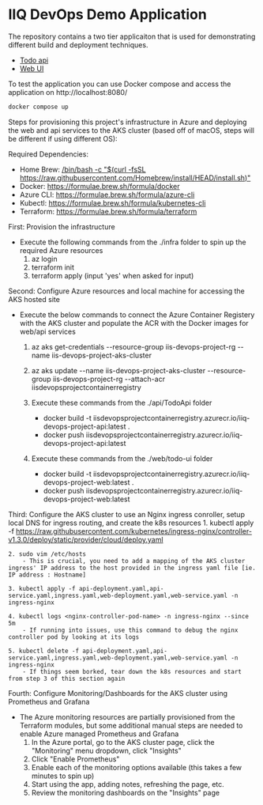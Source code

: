 # IIQ DevOps Demo Application

The repository contains a two tier applicaiton that is used for demonstrating different build and deployment techniques.

- [Todo api](api/Readme.md)
- [Web UI](web/Readme.md)

To test the application you can use Docker compose and access the application on http://localhost:8080/

```bash
docker compose up
```

Steps for provisioning this project's infrastructure in Azure and deploying the web and api services to the AKS cluster (based off of macOS, steps will be different if using different OS):

Required Dependencies:
- Home Brew: [/bin/bash -c "$(curl -fsSL https://raw.githubusercontent.com/Homebrew/install/HEAD/install.sh)"](https://brew.sh/)
- Docker: https://formulae.brew.sh/formula/docker
- Azure CLI: https://formulae.brew.sh/formula/azure-cli
- Kubectl: https://formulae.brew.sh/formula/kubernetes-cli
- Terraform: https://formulae.brew.sh/formula/terraform

First: Provision the infrastructure
- Execute the following commands from the ./infra folder to spin up the required Azure resources
    1. az login
    2. terraform init
    3. terraform apply (input 'yes' when asked for input)

Second: Configure Azure resources and local machine for accessing the AKS hosted site
- Execute the below commands to connect the Azure Container Registery with the AKS cluster and populate the ACR with the Docker images for web/api services
    1. az aks get-credentials --resource-group iis-devops-project-rg --name iis-devops-project-aks-cluster
    2. az aks update --name iis-devops-project-aks-cluster --resource-group iis-devops-project-rg --attach-acr iisdevopsprojectcontainerregistry

    3. Execute these commands from the ./api/TodoApi folder
        - docker build -t iisdevopsprojectcontainerregistry.azurecr.io/iiq-devops-project-api:latest .
        - docker push iisdevopsprojectcontainerregistry.azurecr.io/iiq-devops-project-api:latest

    4. Execute these commands from the ./web/todo-ui folder
        - docker build -t iisdevopsprojectcontainerregistry.azurecr.io/iiq-devops-project-web:latest .
        - docker push iisdevopsprojectcontainerregistry.azurecr.io/iiq-devops-project-web:latest


Third: Configure the AKS cluster to use an Nginx ingress conroller, setup local DNS for ingress routing, and create the k8s resources
    1. kubectl apply -f https://raw.githubusercontent.com/kubernetes/ingress-nginx/controller-v1.3.0/deploy/static/provider/cloud/deploy.yaml

    2. sudo vim /etc/hosts
        - This is crucial, you need to add a mapping of the AKS cluster ingress' IP address to the host provided in the ingress yaml file [ie. IP address : Hostname]

    3. kubectl apply -f api-deployment.yaml,api-service.yaml,ingress.yaml,web-deployment.yaml,web-service.yaml -n ingress-nginx

    4. kubectl logs <nginx-controller-pod-name> -n ingress-nginx --since 5m
        - If running into issues, use this command to debug the nginx controller pod by looking at its logs

    5. kubectl delete -f api-deployment.yaml,api-service.yaml,ingress.yaml,web-deployment.yaml,web-service.yaml -n ingress-nginx
        - If things seem borked, tear down the k8s resources and start from step 3 of this section again 

Fourth: Configure Monitoring/Dashboards for the AKS cluster using Prometheus and Grafana
- The Azure monitoring resources are partially provisioned from the Terraform modules, but some additional manual steps are needed to enable Azure managed Prometheus and Grafana
    1. In the Azure portal, go to the AKS cluster page, click the "Monitoring" menu dropdown, click "Insights"
    2. Click "Enable Prometheus"
    3. Enable each of the monitoring options available (this takes a few minutes to spin up)
    4. Start using the app, adding notes, refreshing the page, etc.
    5. Review the monitoring dashboards on the "Insights" page